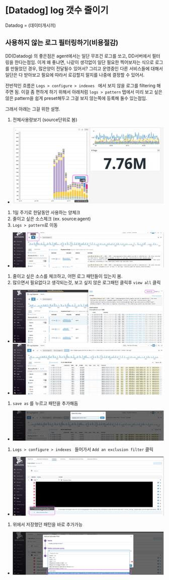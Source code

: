 # [Datadog] log 갯수 줄이기

Datadog = (데이터개시끼) 

## 사용하지 않는 로그 필터링하기(비용절감)

DD(Datadog) 의 좋은점은 agent에서는 일단 무조건 로그를 쏘고, DD서버에서 필터링을 한다는점임. 이게 왜 좋냐면, 나같이 생각없이 일단 필요한 찍어보자는 식으로 로그를 만들었던 경우, 많은양이 전달될수 있어서? 그리고 운영중인 다른 서비스들에 대해서 일단은 다 받아보고 필요에 따라서 로깅할지 말지를 나중에 결정할 수 있어서.

전반적인 흐름은 `Logs > configure > indexes ` 에서 보지 않을 로그를 filtering 해 주면 됨. 이걸 좀 편하게 하기 위해서 아래처럼 `logs > pattern` 탭에서 미리 보고 싶은 않은 pattern을 쉽게 preset해두고 그걸 보지 않는쪽에 등록해 둘수 있는점임. 

그래서 아래는 그걸 위한 설명.





1. 전체사용량보기 (source단위로 봄)
  * ![](img/datadog1.png)
1. 1일 주기로 한달동안 사용하는 양체크
1. 줄이고 싶은 소스체크 (ex. source:agent)
1. `Logs > pattern`로 이동
  * ![](img/datadog3.png)
1. 줄이고 싶은 소스를 체크하고, 어떤 로그 패턴들이 있는지 봄.
1. 많으면서 필요없다고 생각되는것, 보고 싶지 않은 로그패턴 클릭후 `view all` 클릭
  * ![](img/datadog5-1.png)
  * ![](img/datadog5-2.png)
1. `save as` 를 누르고 패턴을 추가해둠
  * ![](img/datadog6.png)
1. `Logs > configure > indexes ` 들어가서 `Add an exclusion filter` 클릭
  * ![](img/datadog7.png)
1. 위에서 저장했던 패턴을 바로 추가가능
  * ![](img/datadog8.png)








